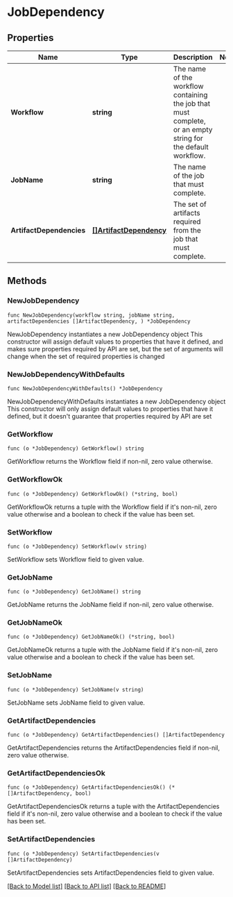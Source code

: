 # JobDependency

## Properties

Name | Type | Description | Notes
------------ | ------------- | ------------- | -------------
**Workflow** | **string** | The name of the workflow containing the job that must complete, or an empty string for the default workflow. | 
**JobName** | **string** | The name of the job that must complete. | 
**ArtifactDependencies** | [**[]ArtifactDependency**](ArtifactDependency.md) | The set of artifacts required from the job that must complete. | 

## Methods

### NewJobDependency

`func NewJobDependency(workflow string, jobName string, artifactDependencies []ArtifactDependency, ) *JobDependency`

NewJobDependency instantiates a new JobDependency object
This constructor will assign default values to properties that have it defined,
and makes sure properties required by API are set, but the set of arguments
will change when the set of required properties is changed

### NewJobDependencyWithDefaults

`func NewJobDependencyWithDefaults() *JobDependency`

NewJobDependencyWithDefaults instantiates a new JobDependency object
This constructor will only assign default values to properties that have it defined,
but it doesn't guarantee that properties required by API are set

### GetWorkflow

`func (o *JobDependency) GetWorkflow() string`

GetWorkflow returns the Workflow field if non-nil, zero value otherwise.

### GetWorkflowOk

`func (o *JobDependency) GetWorkflowOk() (*string, bool)`

GetWorkflowOk returns a tuple with the Workflow field if it's non-nil, zero value otherwise
and a boolean to check if the value has been set.

### SetWorkflow

`func (o *JobDependency) SetWorkflow(v string)`

SetWorkflow sets Workflow field to given value.


### GetJobName

`func (o *JobDependency) GetJobName() string`

GetJobName returns the JobName field if non-nil, zero value otherwise.

### GetJobNameOk

`func (o *JobDependency) GetJobNameOk() (*string, bool)`

GetJobNameOk returns a tuple with the JobName field if it's non-nil, zero value otherwise
and a boolean to check if the value has been set.

### SetJobName

`func (o *JobDependency) SetJobName(v string)`

SetJobName sets JobName field to given value.


### GetArtifactDependencies

`func (o *JobDependency) GetArtifactDependencies() []ArtifactDependency`

GetArtifactDependencies returns the ArtifactDependencies field if non-nil, zero value otherwise.

### GetArtifactDependenciesOk

`func (o *JobDependency) GetArtifactDependenciesOk() (*[]ArtifactDependency, bool)`

GetArtifactDependenciesOk returns a tuple with the ArtifactDependencies field if it's non-nil, zero value otherwise
and a boolean to check if the value has been set.

### SetArtifactDependencies

`func (o *JobDependency) SetArtifactDependencies(v []ArtifactDependency)`

SetArtifactDependencies sets ArtifactDependencies field to given value.



[[Back to Model list]](../README.md#documentation-for-models) [[Back to API list]](../README.md#documentation-for-api-endpoints) [[Back to README]](../README.md)


